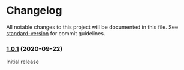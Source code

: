 # Changelog

All notable changes to this project will be documented in this file. See [standard-version](https://github.com/conventional-changelog/standard-version) for commit guidelines.

### [1.0.1](https://github.com/m8ms/jicket/compare/v1.1.0...v1.0.1) (2020-09-22)
Initial release

